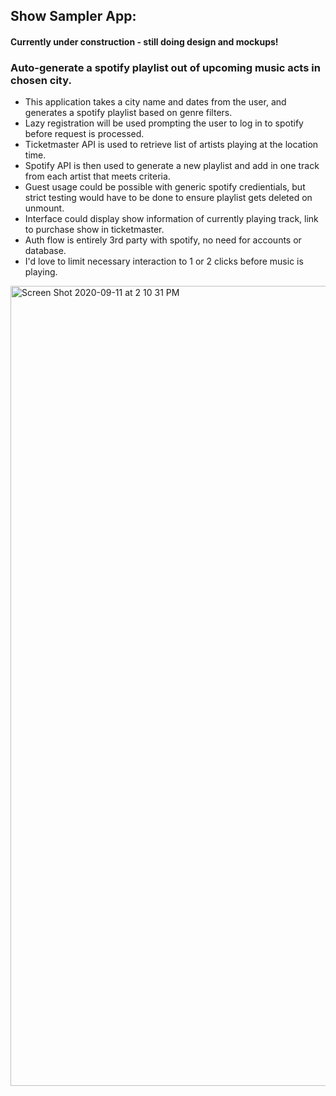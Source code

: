 ## Show Sampler App:

#### Currently under construction - still doing design and mockups! 

### Auto-generate a spotify playlist out of upcoming music acts in chosen city.

  - This application takes a city name and dates from the user, and generates a spotify playlist based on genre filters.
  - Lazy registration will be used prompting the user to log in to spotify before request is processed.
  - Ticketmaster API is used to retrieve list of artists playing at the location time. 
  - Spotify API is then used to generate a new playlist and add in one track from each artist that meets criteria. 
  - Guest usage could be possible with generic spotify credientials, but strict testing would have to be done to ensure playlist gets deleted on unmount.
  - Interface could display show information of currently playing track, link to purchase show in ticketmaster. 
  - Auth flow is entirely 3rd party with spotify, no need for accounts or database. 
  - I'd love to limit necessary interaction to 1 or 2 clicks before music is playing. 

<img width="1280" alt="Screen Shot 2020-09-11 at 2 10 31 PM" src="https://user-images.githubusercontent.com/43154475/92973260-a44bd300-f438-11ea-8abf-6af0fd59459b.png">
